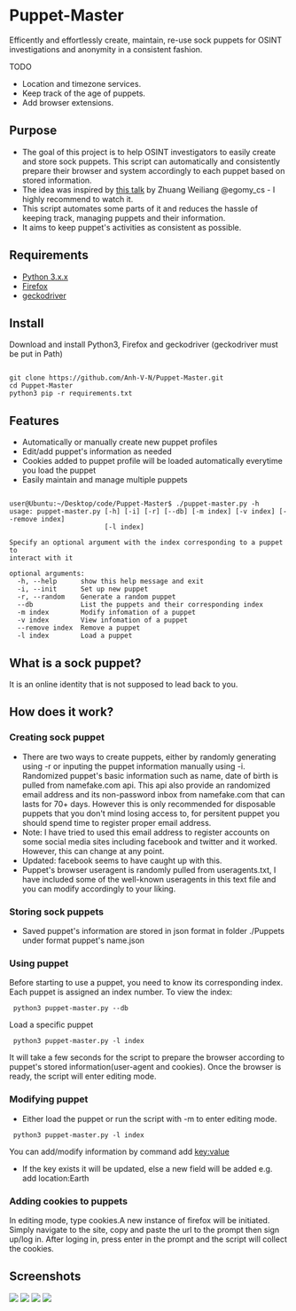 # Puppet-Master

Efficently and effortlessly create, maintain, re-use sock puppets for OSINT investigations and anonymity in a consistent fashion.

TODO 
- Location and timezone services.
- Keep track of the age of puppets.
- Add browser extensions.
## Purpose 
- The goal of this project is to help OSINT investigators to easily create and store sock puppets. This script can automatically and consistently prepare their browser and system accordingly to each puppet based on stored information.
- The idea was inspired by [this talk](https://www.youtube.com/watch?v=v8EP6xOcB8M) by Zhuang Weiliang @egomy_cs - I highly recommend to watch it.
- This script automates some parts of it and reduces the hassle of keeping track, managing puppets and their information.
- It aims to keep puppet's activities as consistent as possible.
## Requirements 
- [Python 3.x.x](https://www.python.org/downloads/)
- [Firefox](https://www.mozilla.org/en-CA/firefox/all/#product-desktop-release) 
- [geckodriver](https://github.com/mozilla/geckodriver/releases)
## Install
Download and install Python3, Firefox and geckodriver (geckodriver must be put in Path)
<pre><code>
git clone https://github.com/Anh-V-N/Puppet-Master.git
cd Puppet-Master
python3 pip -r requirements.txt
</code></pre>

## Features
- Automatically or manually create new puppet profiles
- Edit/add puppet's information as needed
- Cookies added to puppet profile will be loaded automatically everytime you load the puppet
- Easily maintain and manage multiple puppets

<pre><code>
user@Ubuntu:~/Desktop/code/Puppet-Master$ ./puppet-master.py -h
usage: puppet-master.py [-h] [-i] [-r] [--db] [-m index] [-v index] [--remove index]
                        [-l index]

Specify an optional argument with the index corresponding to a puppet to
interact with it

optional arguments:
  -h, --help      show this help message and exit
  -i, --init      Set up new puppet
  -r, --random    Generate a random puppet
  --db            List the puppets and their corresponding index
  -m index        Modify infomation of a puppet
  -v index        View infomation of a puppet
  --remove index  Remove a puppet
  -l index        Load a puppet
</code></pre>
## What is a sock puppet?
It is an online identity that is not supposed to lead back to you.
## How does it work?
### Creating sock puppet
- There are two ways to create puppets, either by randomly generating using -r or inputing the puppet information manually using -i. Randomized puppet's basic information such as name, date of birth is pulled from namefake.com api. This api also provide an randomized email address and its non-password inbox from namefake.com that can lasts for 70+ days. However this is only recommended for disposable puppets that you don't mind losing access to, for persitent puppet you should spend time to register proper email address. 
- Note: I have tried to used this email address to register accounts on some social media sites including facebook and twitter and it worked. However, this can change at any point.
- Updated: facebook seems to have caught up with this.
- Puppet's browser useragent is randomly pulled from useragents.txt, I have included some of the well-known useragents in this text file and you can modify accordingly to your liking.
### Storing sock puppets
- Saved puppet's information are stored in json format in folder ./Puppets under format puppet's name.json
### Using puppet
Before starting to use a puppet, you need to know its corresponding index. Each puppet is assigned an index number. To view the index: <pre><code> python3 puppet-master.py --db </code></pre>
Load a specific puppet
<pre><code> python3 puppet-master.py -l index </code></pre>
It will take a few seconds for the script to prepare the browser according to puppet's stored information(user-agent and cookies). Once the browser is ready, the script will enter editing mode.
### Modifying puppet
- Either load the puppet or run the script with -m to enter editing mode.
<pre><code> python3 puppet-master.py -l index </code></pre>
You can add/modify information by command add <key:value> 
- If the key exists it will be updated, else a new field will be added e.g. add location:Earth
### Adding cookies to puppets
In editing mode, type cookies.A new instance of firefox will be initiated. Simply navigate to the site, copy and paste the url to the prompt then sign up/log in. After loging in, press enter in the prompt and the script will collect the cookies.


## Screenshots
<img src='./screenshots/Screenshot1.png'>
<img src='./screenshots/Screenshot2.png'>
<img src='./screenshots/Screenshot3.png'>
<img src='./screenshots/Screenshot4.png'>





